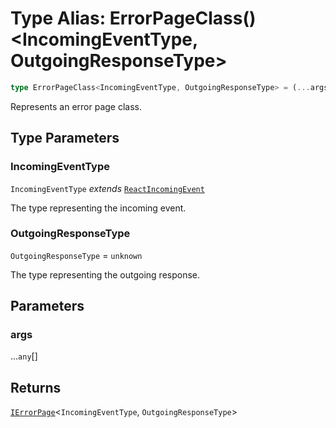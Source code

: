 # Type Alias: ErrorPageClass()\<IncomingEventType, OutgoingResponseType\>

```ts
type ErrorPageClass<IncomingEventType, OutgoingResponseType> = (...args) => IErrorPage<IncomingEventType, OutgoingResponseType>;
```

Represents an error page class.

## Type Parameters

### IncomingEventType

`IncomingEventType` *extends* [`ReactIncomingEvent`](ReactIncomingEvent.md)

The type representing the incoming event.

### OutgoingResponseType

`OutgoingResponseType` = `unknown`

The type representing the outgoing response.

## Parameters

### args

...`any`[]

## Returns

[`IErrorPage`](../interfaces/IErrorPage.md)\<`IncomingEventType`, `OutgoingResponseType`\>
